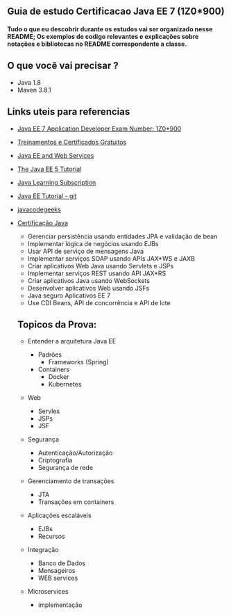## Guia de estudo Certificacao Java EE 7 (1Z0*900)

#### Tudo o que eu descobrir durante os estudos vai ser organizado nesse README; Os exemplos de codigo relevantes e explicações sobre notações e bibliotecas no README correspondente a classe.

## O que você vai precisar ?

* Java 1.8
* Maven 3.8.1

## Links uteis para referencias 


- [Java EE 7 Application Developer Exam Number: 1Z0*900](https://education.oracle.com/java*ee*7*application*developer/pexam_1Z0*900)
- [Treinamentos e Certificados Gratuitos](https://education.oracle.com/learning*explorer)
- [Java EE and Web Services](https://education.oracle.com/software/java/pFamily_48)
- [The Java EE 5 Tutorial](https://docs.oracle.com/javaee/5/tutorial/doc/bnbfl.html)
- [Java Learning Subscription](https://education.oracle.com/java*programming*learning*subscription/ls_40805)  
- [Java EE Tutorial - git](https://javaee.github.io/tutorial/)
- [javacodegeeks](https://examples.javacodegeeks.com/what-is-java-ee/)
- [Certificação Java](https://blog.geekhunter.com.br/certificacao-java/)
  
  
  * Gerenciar persistência usando entidades JPA e validação de bean
  * Implementar lógica de negócios usando EJBs
  * Usar API de serviço de mensagens Java
  * Implementar serviços SOAP usando APIs JAX*WS e JAXB
  * Criar aplicativos Web Java usando Servlets e JSPs
  * Implementar serviços REST usando API JAX*RS
  * Criar aplicativos Java usando WebSockets
  * Desenvolver aplicativos Web usando JSFs
  * Java seguro Aplicativos EE 7
  * Use CDI Beans, API de concorrência e API de lote
  
  ## Topicos da Prova:
  
  * Entender a arquitetura Java EE
     * Padrões
        * Frameworks (Spring)
     * Containers
        * Docker
        * Kubernetes
  
   * Web
        * Servles
        * JSPs
        * JSF
   * Segurança
        * Autenticação/Autorização
        * Criptografia 
        * Segurança de rede
   * Gerenciamento de transações
        * JTA
        * Transações em containers
   * Aplicações escaláveis
        * EJBs
        * Recursos
   * Integração
        * Banco de Dados
        * Mensageiros
        * WEB services

   * Microservices 
        * implementação

